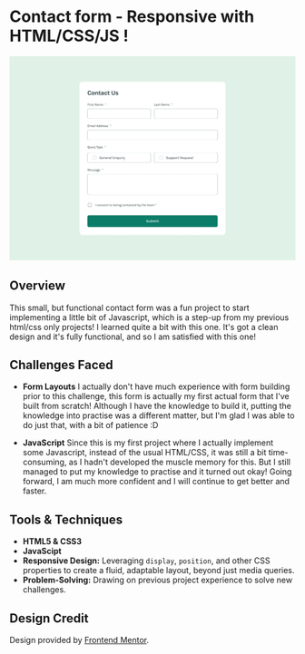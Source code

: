 # Contact form - Responsive with HTML/CSS/JS !

![DESIGN-IMG](design/desktop-design.jpg)

## Overview

This small, but functional contact form was a fun project to start implementing a little bit of Javascript, which is a step-up from my previous html/css only projects! I learned quite a bit with this one. It's got a clean design and it's fully functional, and so I am satisfied with this one!

## Challenges Faced

- **Form Layouts** 
  I actually don't have much experience with form building prior to this challenge, this form is actually my first actual form that I've built from scratch! Although I have the knowledge to build it, putting the knowledge into practise was a different matter, but I'm glad I was able to do just that, with a bit of patience :D

- **JavaScript** 
  Since this is my first project where I actually implement some Javascript, instead of the usual HTML/CSS, it was still a bit time-consuming, as I hadn't developed the muscle memory for this. But I still managed to put my knowledge to practise and it turned out okay! Going forward, I am much more confident and I will continue to get better and faster.

## Tools & Techniques

- **HTML5 & CSS3**
- **JavaScipt**
- **Responsive Design:** Leveraging `display`, `position`, and other CSS properties to create a fluid, adaptable layout, beyond just media queries.
- **Problem-Solving:** Drawing on previous project experience to solve new challenges.

## Design Credit

Design provided by [Frontend Mentor](https://www.frontendmentor.io/challenges/contact-form--G-hYlqKJj).

